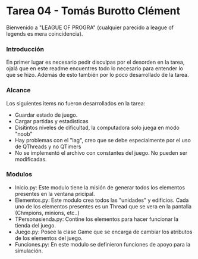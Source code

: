 # Tarea 04 - Tomás Burotto Clément

Bienvenido a "LEAGUE OF PROGRA" (cualquier parecido a league of legends es mera coincidencia). 

### Introducción 
En primer lugar es necesario pedir disculpas por el desorden en la tarea, ojalá que en este readme encuentres todo lo necesario para entender lo que se hizo.
Además de esto también por lo poco desarrollado de la tarea.
### Alcance
Los siguientes items no fueron desarrollados en la tarea:
- Guardar estado de juego.
- Cargar partidas y estadisticas
- Disitintos niveles de dificultad, la computadora solo juega en modo "noob"
- Hay problemas con el "lag", creo que se debe especialmente por el uso de QThreads y no QTimers
- No se implementó el archivo con constantes del juego. No pueden ser modificadas.
### Modulos

- Inicio.py: Este modulo tiene la misión de generar todos los elementos presentes en la ventana pricipal.
- Elementos.py: Este modulo crea todos las "unidades" y edificios. Cada uno de los elementos presentes es un Thread que se vera en la pantalla (Chmpions, minions, etc..)
- TPersonasienda.py: Contine los elementos para hacer funcionar la tienda del juego.
- Juego.py: Posee la clase Game que se encarga de cambiar los atributos de los elementos del juego.
- Funciones.py: En este modulo se definieron funciones de apoyo para la simulación.


